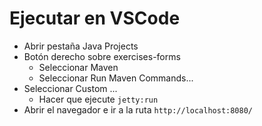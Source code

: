 # Ejecutar en VSCode

- Abrir pestaña Java Projects
- Botón derecho sobre exercises-forms
  - Seleccionar Maven
  - Seleccionar Run Maven Commands...
- Seleccionar Custom ...
  - Hacer que ejecute `jetty:run`
- Abrir el navegador e ir a la ruta `http://localhost:8080/`
